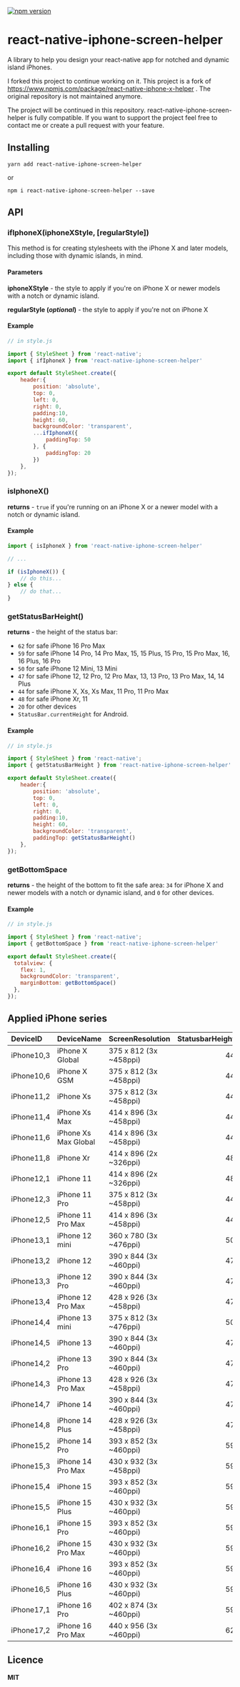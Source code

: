 [![npm version](https://badge.fury.io/js/react-native-iphone-screen-helper.svg)](https://badge.fury.io/js/react-native-iphone-screen-helper)

# react-native-iphone-screen-helper
A library to help you design your react-native app for notched and dynamic island iPhones.


I forked this project to continue working on it.
This project is a fork of https://www.npmjs.com/package/react-native-iphone-x-helper .
The original repository is not maintained anymore.

The project will be continued in this repository. react-native-iphone-screen-helper is fully compatible.
If you want to support the project feel free to contact me or create a pull request with your feature.


## Installing ##
`yarn add react-native-iphone-screen-helper`

or

`npm i react-native-iphone-screen-helper --save`

## API ##

### ifIphoneX(iphoneXStyle, \[regularStyle\]) ###
This method is for creating stylesheets with the iPhone X and later models, including those with dynamic islands, in mind.

#### Parameters ####
**iphoneXStyle** - the style to apply if you're on iPhone X or newer models with a notch or dynamic island.

**regularStyle (*optional*)** - the style to apply if you're not on iPhone X

#### Example ####
```js
// in style.js

import { StyleSheet } from 'react-native';
import { ifIphoneX } from 'react-native-iphone-screen-helper'

export default StyleSheet.create({
    header:{
        position: 'absolute',
        top: 0,
        left: 0,
        right: 0,
        padding:10,
        height: 60,
        backgroundColor: 'transparent',
        ...ifIphoneX({
            paddingTop: 50
        }, {
            paddingTop: 20
        })
    },
});
```

### isIphoneX() ###

**returns** - `true` if you're running on an iPhone X or a newer model with a notch or dynamic island.

#### Example ####
```js
import { isIphoneX } from 'react-native-iphone-screen-helper'

// ...

if (isIphoneX()) {
    // do this...
} else {
    // do that...
}
```

### getStatusBarHeight() ###

**returns** - the height of the status bar:
- `62` for safe iPhone 16 Pro Max
- `59` for safe iPhone 14 Pro, 14 Pro Max, 15, 15 Plus, 15 Pro, 15 Pro Max, 16, 16 Plus, 16 Pro
- `50` for safe iPhone 12 Mini, 13 Mini
- `47` for safe iPhone 12, 12 Pro, 12 Pro Max, 13, 13 Pro, 13 Pro Max, 14, 14 Plus
- `44` for safe iPhone X, Xs, Xs Max, 11 Pro, 11 Pro Max
- `48` for safe iPhone Xr, 11
- `20` for other devices
- `StatusBar.currentHeight` for Android.

#### Example ####

```js
// in style.js

import { StyleSheet } from 'react-native';
import { getStatusBarHeight } from 'react-native-iphone-screen-helper'

export default StyleSheet.create({
    header:{
        position: 'absolute',
        top: 0,
        left: 0,
        right: 0,
        padding:10,
        height: 60,
        backgroundColor: 'transparent',
        paddingTop: getStatusBarHeight()
    },
});
```

### getBottomSpace ###

**returns** - the height of the bottom to fit the safe area: `34` for iPhone X and newer models with a notch or dynamic island, and `0` for other devices.

#### Example ####

```js
// in style.js

import { StyleSheet } from 'react-native';
import { getBottomSpace } from 'react-native-iphone-screen-helper'

export default StyleSheet.create({
  totalview: {
    flex: 1,
    backgroundColor: 'transparent',
    marginBottom: getBottomSpace()
  },
});
```


## Applied iPhone series
| DeviceID   | DeviceName           | ScreenResolution       | StatusbarHeight |
|:-----------|:---------------------|:-----------------------|----------------:|
| iPhone10,3 | iPhone X Global      | 375 x 812 (3x ~458ppi) |              44 |
| iPhone10,6 | iPhone X GSM         | 375 x 812 (3x ~458ppi) |              44 |
| iPhone11,2 | iPhone Xs            | 375 x 812 (3x ~458ppi) |              44 |
| iPhone11,4 | iPhone Xs Max        | 414 x 896 (3x ~458ppi) |              44 |
| iPhone11,6 | iPhone Xs Max Global | 414 x 896 (3x ~458ppi) |              44 |
| iPhone11,8 | iPhone Xr            | 414 x 896 (2x ~326ppi) |              48 |
| iPhone12,1 | iPhone 11            | 414 x 896 (2x ~326ppi) |              48 |
| iPhone12,3 | iPhone 11 Pro        | 375 x 812 (3x ~458ppi) |              44 |
| iPhone12,5 | iPhone 11 Pro Max    | 414 x 896 (3x ~458ppi) |              44 |
| iPhone13,1 | iPhone 12 mini       | 360 x 780 (3x ~476ppi) |              50 |
| iPhone13,2 | iPhone 12            | 390 x 844 (3x ~460ppi) |              47 |
| iPhone13,3 | iPhone 12 Pro        | 390 x 844 (3x ~460ppi) |              47 |
| iPhone13,4 | iPhone 12 Pro Max    | 428 x 926 (3x ~458ppi) |              47 |
| iPhone14,4 | iPhone 13 mini       | 375 x 812 (3x ~476ppi) |              50 |
| iPhone14,5 | iPhone 13            | 390 x 844 (3x ~460ppi) |              47 |
| iPhone14,2 | iPhone 13 Pro        | 390 x 844 (3x ~460ppi) |              47 |
| iPhone14,3 | iPhone 13 Pro Max    | 428 x 926 (3x ~458ppi) |              47 |
| iPhone14,7 | iPhone 14            | 390 x 844 (3x ~460ppi) |              47 |
| iPhone14,8 | iPhone 14 Plus       | 428 x 926 (3x ~458ppi) |              47 |
| iPhone15,2 | iPhone 14 Pro        | 393 x 852 (3x ~460ppi) |              59 |
| iPhone15,3 | iPhone 14 Pro Max    | 430 x 932 (3x ~458ppi) |              59 |
| iPhone15,4 | iPhone 15            | 393 x 852 (3x ~460ppi) |              59 |
| iPhone15,5 | iPhone 15 Plus       | 430 x 932 (3x ~460ppi) |              59 |
| iPhone16,1 | iPhone 15 Pro        | 393 x 852 (3x ~460ppi) |              59 |
| iPhone16,2 | iPhone 15 Pro Max    | 430 x 932 (3x ~460ppi) |              59 |
| iPhone16,4 | iPhone 16            | 393 x 852 (3x ~460ppi) |              59 |
| iPhone16,5 | iPhone 16 Plus       | 430 x 932 (3x ~460ppi) |              59 |
| iPhone17,1 | iPhone 16 Pro        | 402 x 874 (3x ~460ppi) |              59 |
| iPhone17,2 | iPhone 16 Pro Max    | 440 x 956 (3x ~460ppi) |              62 |


## Licence ##
**MIT**
